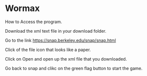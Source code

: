 # Wormax


How to Access the program. 

Download the xml text file in your download folder.


Go to the link https://snap.berkeley.edu/snap/snap.html

Click of the file icon that looks like a paper. 

Click on Open and open up the xml file that you downloaded. 

Go back to snap and clikc on the green flag button to start the game.

